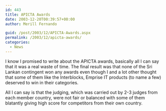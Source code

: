 ```yaml
---
id: 443
title: APICTA Awards
date: 2003-12-20T00:39:57+00:00
author: Merill Fernando

guid: /post/2003/12/APICTA-Awards.aspx
permalink: /2003/12/apicta-awards/
categories:
  - News
---
```

<body xmlns="http://www.w3.org/1999/xhtml">
    <div class="Section1">
        <p>
            I know I promised to write about the APICTA awards, basically all I can say that it
            was a real waste of time. The final result was that none of the Sri Lankan contingent
            won any awards even though I and a lot other thought that some of them like the Interblocks,
            Emprise IT products (to name a few) deserved to win in their categories.
        </p>
        <p>
            All I can say is that the judging, which was carried out by 2-3 judges from each member
            country, were not fair or balanced with some of them blatantly giving high score for
            competitors from their own country.
        </p>
    </div>
</body>